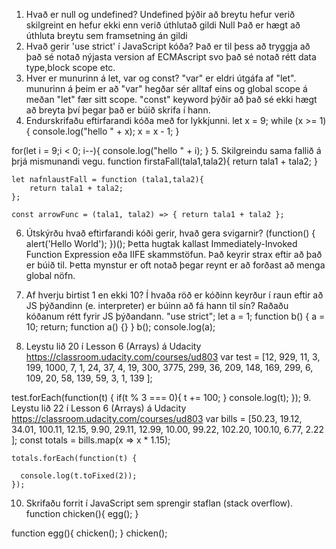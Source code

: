 1. Hvað er null og undefined?
	Undefined þýðir að breytu hefur verið skilgreint en hefur ekki enn verið úthlutað gildi
	Null Það er hægt að úthluta breytu sem framsetning án gildi
2. Hvað gerir 'use strict' í JavaScript kóða?
	Það er til þess að tryggja að það sé notað nýjasta version af ECMAscript svo það sé notað rétt data type,block scope etc.
3. Hver er munurinn á let, var og const?
	"var" er eldri útgáfa af "let". munurinn á þeim er að "var" hegðar sér alltaf eins og global scope á meðan "let" fær sitt scope.
	"const" keyword þýðir að það sé ekki hægt að breyta því þegar það er búið skrifa í hann.
4. Endurskrifaðu eftirfarandi kóða með for lykkjunni.
let x = 9;
while (x >= 1) {
 console.log("hello " + x);
 x = x - 1;
}

for(let i = 9;i < 0; i--){
	console.log("hello " + i);
}
5. Skilgreindu sama fallið á þrjá mismunandi vegu.
	function firstaFall(tala1,tala2){
		return tala1 + tala2;
	}

	let nafnlaustFall = function (tala1,tala2){
		return tala1 + tala2;
	};

	const arrowFunc = (tala1, tala2) => { return tala1 + tala2 };


6. Útskýrðu hvað eftirfarandi kóði gerir, hvað gera svigarnir?
 (function() { alert('Hello World'); })();
 Þetta hugtak kallast Immediately-Invoked Function Expression eða IIFE skammstöfun. Það keyrir strax eftir að það er búið til. Þetta mynstur er oft notað þegar reynt er að forðast að menga global nöfn.

7. Af hverju birtist 1 en ekki 10?
Í hvaða röð er kóðinn keyrður í raun eftir að JS þýðandinn (e. interpreter) er búinn að fá
hann til sín? Raðaðu kóðanum rétt fyrir JS þýðandann.
"use strict";
let a = 1;
function b() {
 a = 10;
 return;
 function a() {}
}
b();
console.log(a);
8. Leystu lið 20 í Lesson 6 (Arrays) á Udacity https://classroom.udacity.com/courses/ud803
var test = [12, 929, 11, 3, 199, 1000, 7, 1, 24, 37, 4,
    19, 300, 3775, 299, 36, 209, 148, 169, 299,
    6, 109, 20, 58, 139, 59, 3, 1, 139
];

test.forEach(function(t) {
    if(t % 3 === 0){
         t += 100;
    }
  console.log(t);
});
9. Leystu lið 22 í Lesson 6 (Arrays) á Udacity https://classroom.udacity.com/courses/ud803
	var bills = [50.23, 19.12, 34.01,
	    100.11, 12.15, 9.90, 29.11, 12.99,
	    10.00, 99.22, 102.20, 100.10, 6.77, 2.22
	];
	const totals = bills.map(x => x * 1.15);

	totals.forEach(function(t) {
	    
	  console.log(t.toFixed(2));
	});
10. Skrifaðu forrit í JavaScript sem sprengir staflan (stack overflow).
function chicken(){
	egg();
}

function egg(){
	chicken();
}
chicken();